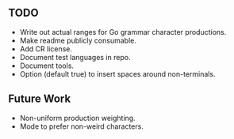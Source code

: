 TODO
----
 - Write out actual ranges for Go grammar character productions.
 - Make readme publicly consumable.
 - Add CR license.
 - Document test languages in repo.
 - Document tools.
 - Option (default true) to insert spaces around non-terminals.

Future Work
-----------
 - Non-uniform production weighting.
 - Mode to prefer non-weird characters.
